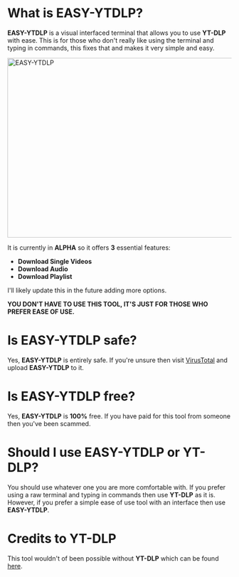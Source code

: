 # What is EASY-YTDLP?
**EASY-YTDLP** is a visual interfaced terminal that allows you to use **YT-DLP** with ease. This is for those who don't really like using the terminal and typing in commands, this fixes that and makes it very simple and easy.

<img width="823" height="404" alt="EASY-YTDLP" src="https://github.com/user-attachments/assets/299f4d1c-d4c4-4771-b02c-165cd293ad16" />

It is currently in **ALPHA** so it offers **3** essential features: 
+ **Download Single Videos**
+ **Download Audio** 
+ **Download Playlist** 

I'll likely update this in the future adding more options.

**YOU DON'T HAVE TO USE THIS TOOL, IT'S JUST FOR THOSE WHO PREFER EASE OF USE.**


# Is EASY-YTDLP safe?
Yes, **EASY-YTDLP** is entirely safe. If you're unsure then visit [VirusTotal](https://www.virustotal.com/gui/home/upload) and upload **EASY-YTDLP** to it.

# Is EASY-YTDLP free?
Yes, **EASY-YTDLP** is **100%** free. If you have paid for this tool from someone then you've been scammed.

# Should I use EASY-YTDLP or YT-DLP?
You should use whatever one you are more comfortable with. If you prefer using a raw terminal and typing in commands then use **YT-DLP** as it is. However, if you prefer a simple ease of use tool with an interface then use **EASY-YTDLP**.

# Credits to YT-DLP
This tool wouldn't of been possible without **YT-DLP** which can be found [here](https://github.com/yt-dlp/yt-dlp).

